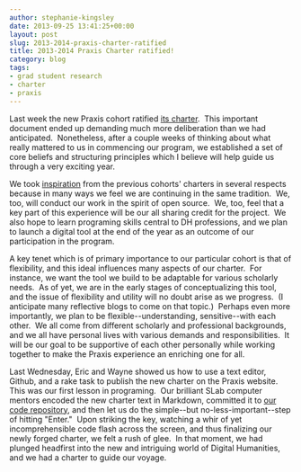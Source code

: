 ```yaml
---
author: stephanie-kingsley
date: 2013-09-25 13:41:25+00:00
layout: post
slug: 2013-2014-praxis-charter-ratified
title: 2013-2014 Praxis Charter ratified!
category: blog
tags:
- grad student research
- charter
- praxis
---
```


Last week the new Praxis cohort ratified [its charter](http://praxis.scholarslab.org/charter.html).  This important document ended up demanding much more deliberation than we had anticipated.  Nonetheless, after a couple weeks of thinking about what really mattered to us in commencing our program, we established a set of core beliefs and structuring principles which I believe will help guide us through a very exciting year.

We took [inspiration](http://praxis.scholarslab.org/topics/toward-a-project-charter/) from the previous cohorts' charters in several respects because in many ways we feel we are continuing in the same tradition.  We, too, will conduct our work in the spirit of open source.  We, too, feel that a key part of this experience will be our all sharing credit for the project.  We also hope to learn programing skills central to DH professions, and we plan to launch a digital tool at the end of the year as an outcome of our participation in the program.

A key tenet which is of primary importance to our particular cohort is that of flexibility, and this ideal influences many aspects of our charter.  For instance, we want the tool we build to be adaptable for various scholarly needs.  As of yet, we are in the early stages of conceptualizing this tool, and the issue of flexibility and utility will no doubt arise as we progress.  (I anticipate many reflective blogs to come on that topic.)  Perhaps even more importantly, we plan to be flexible--understanding, sensitive--with each other.  We all come from different scholarly and professional backgrounds, and we all have personal lives with various demands and responsibilities.  It will be our goal to be supportive of each other personally while working together to make the Praxis experience an enriching one for all.

Last Wednesday, Eric and Wayne showed us how to use a text editor, Github, and a rake task to publish the new charter on the Praxis website.  This was our first lesson in programing.  Our brilliant SLab computer mentors encoded the new charter text in Markdown, committed it to [our code repository](https://github.com/scholarslab/praxis), and then let us do the simple--but no-less-important--step of hitting "Enter."  Upon striking the key, watching a whir of yet incomprehensible code flash across the screen, and thus finalizing our newly forged charter, we felt a rush of glee.  In that moment, we had plunged headfirst into the new and intriguing world of Digital Humanities, and we had a charter to guide our voyage.
